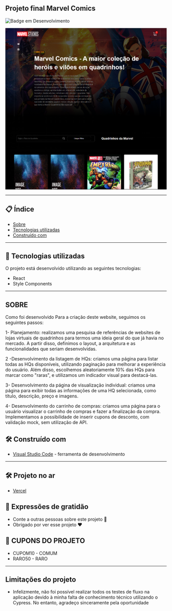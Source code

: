 ## Projeto final  Marvel Comics


![Badge em Desenvolvimento](https://img.shields.io/static/v1?label=STATUS&message=PROJETO%20FINALIZADO&color=GREEN&style=for-the-badge)
 
 <img src="src/assets/imgreadme.png"></img>

--- 

## 📋 Índice

- [Sobre](#projeto)
- [Tecnologias utilizadas](#-tecnologias-utilizadas)
- [Construído com](#%EF%B8%8F-construído-com)

--- 

## 🚀 Tecnologias utilizadas

O projeto está desenvolvido utilizando as seguintes tecnologias:

- React
- Style Components

--- 

## SOBRE 

Como foi desenvolvido
Para a criação deste website, seguimos os seguintes passos:

1- Planejamento: realizamos uma pesquisa de referências de websites de lojas virtuais de quadrinhos para termos uma ideia geral do que já havia no mercado. A partir disso, definimos o layout, a arquitetura e as funcionalidades que seriam desenvolvidas.

2 -Desenvolvimento da listagem de HQs: criamos uma página para listar todas as HQs disponíveis, utilizando paginação para melhorar a experiência do usuário. Além disso, escolhemos aleatoriamente 10% das HQs para marcar como "raras", e utilizamos um indicador visual para destacá-las.

3- Desenvolvimento da página de visualização individual: criamos uma página para exibir todas as informações de uma HQ selecionada, como título, descrição, preço e imagens.

4- Desenvolvimento do carrinho de compras: criamos uma página para o usuário visualizar o carrinho de compras e fazer a finalização da compra. Implementamos a possibilidade de inserir cupons de desconto, com validação mock, sem utilização de API.





## 🛠️ Construído com

* [Visual Studio Code](https://code.visualstudio.com/) - ferramenta de desenvolvimento

--- 

## 🛠️ Projeto no ar

* [Vercel](https://neo-app-marvel-git-master-mariolucas0.vercel.app/)
 
## 🎁 Expressões de gratidão

* Conte a outras pessoas sobre este projeto 📢
* Obrigado por ver esse projeto ❤️

## 🎁 CUPONS DO PROJETO

- CUPOM10 - COMUM
- RARO50 - RARO
--- 

## Limitações do projeto

- Infelizmente, não foi possível realizar todos os testes de fluxo na aplicação devido à minha falta de conhecimento técnico utilizando o Cypress. No entanto, agradeço sinceramente pela oportunidade 